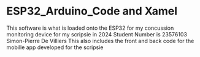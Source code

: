 # ESP32_Arduino_Code and Xamel
This software is what is loaded onto the ESP32 for my concussion monitoring device for my scripsie in 2024 Student Number is 23576103
Simon-Pierre De Villiers
This also includes the front and back code for the mobille app developed for the scripsie
